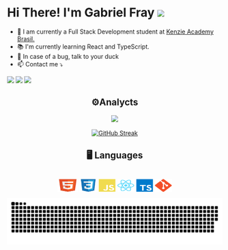 ### <h1>Hi There! I'm Gabriel Fray  <img height="40em" src=https://github.com/TheDudeThatCode/TheDudeThatCode/raw/master/Assets/Hi.gif/></h1>

- 🔭  I am currently a Full Stack Development student at <a href="https://kenzie.com.br/?trk_src=g&trk_cmp=15853756022&trk_grp=137371409172&trk_ad=574454391791&trk_kw=kenzie%20academy&utm_term=kenzie%20academy&utm_campaign=INSC-PER-2022-TERMOS-MARCA-SEARCH&utm_source=adwords&utm_medium=ppc&hsa_acc=2166776305&hsa_cam=15853756022&hsa_grp=137371409172&hsa_ad=574454391791&hsa_src=g&hsa_tgt=aud-1371784716651:kwd-392539756225&hsa_kw=kenzie%20academy&hsa_mt=b&hsa_net=adwords&hsa_ver=3&gclid=Cj0KCQjw5ZSWBhCVARIsALERCvzjbrh1GPo7YPjoAgLAA75UcAP-YlGq8eeDyMdHR0o4OcRkNfRK-cYaArTsEALw_wcB">Kenzie Academy Brasil.</a>
- 📚 I'm currently learning React and TypeScript.
- 🦆 In case of a bug, talk to your duck
- 📫 Contact me ⤵️

<div>
  <a href="https://instagram.com/gabrielfray_dev" target="_blank"><img src="https://img.shields.io/badge/-Instagram-%23E4405F?style=for-the-badge&logo=instagram&logoColor=white" target="_blank"></a>
  <a href = "https://mail.google.com/mail/u/0/#sent"><img src="https://img.shields.io/badge/-Gmail-%23333?style=for-the-badge&logo=gmail&logoColor=white" target="_blank"></a>
  <a href="https://www.linkedin.com/in/gabrielfray/" target="_blank"><img src="https://img.shields.io/badge/-LinkedIn-%230077B5?style=for-the-badge&logo=linkedin&logoColor=white" target="_blank"></a>
</div>
  
<h2 align="center">⚙️Analycts</h2>
<div align="center">
  <a href="https://github.com/GabrielFray">
  <img height="150em" src="https://github-readme-stats.vercel.app/api?username=GabrielFray&show_icons=true&theme=dark&include_all_commits=true&count_private=true"/>
</div>
 
<div align="center">
  
[![GitHub Streak](http://github-readme-streak-stats.herokuapp.com?user=GabrielFray&theme=dark&date_format=M%20j%5B%2C%20Y%5D)](https://git.io/streak-stats)
  
</div>

<h2 align="center">🖥️ Languages</h2>
<div align="center" style="display:inline_block"><br>
  <img align="center"alt="HTML"height="30"width="48"src="https://raw.githubusercontent.com/devicons/devicon/master/icons/html5/html5-original.svg">
   <img align="center"alt="CSS"height="30"width="40"src="https://raw.githubusercontent.com/devicons/devicon/master/icons/css3/css3-original.svg">
   <img align="center"alt="JavaScript"height="30"width="40"src="https://raw.githubusercontent.com/devicons/devicon/master/icons/javascript/javascript-plain.svg">
   <img align="center"alt="React"height="30"width="40"src="https://raw.githubusercontent.com/devicons/devicon/master/icons/react/react-original.svg">
   <img align="center"alt="TypeScript"height="30"width="40"src="https://raw.githubusercontent.com/devicons/devicon/master/icons/typescript/typescript-plain.svg">
  <img align="center"alt="Git"height="30"width="40"src="https://raw.githubusercontent.com/devicons/devicon/master/icons/git/git-original.svg">
  
  
  
![Snake animation](https://github.com/GabrielFray/GabrielFray/blob/output/github-contribution-grid-snake.svg)


 
 
